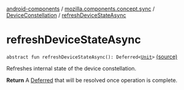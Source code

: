 [android-components](../../index.md) / [mozilla.components.concept.sync](../index.md) / [DeviceConstellation](index.md) / [refreshDeviceStateAsync](./refresh-device-state-async.md)

# refreshDeviceStateAsync

`abstract fun refreshDeviceStateAsync(): Deferred<`[`Unit`](https://kotlinlang.org/api/latest/jvm/stdlib/kotlin/-unit/index.html)`>` [(source)](https://github.com/mozilla-mobile/android-components/blob/master/components/concept/sync/src/main/java/mozilla/components/concept/sync/Devices.kt#L112)

Refreshes internal state of the device constellation.

**Return**
A [Deferred](#) that will be resolved once operation is complete.

